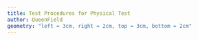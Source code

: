 ```yaml
---
title: Test Procedures for Physical Test
author: QueenField
geometry: "left = 3cm, right = 2cm, top = 3cm, bottom = 2cm"
---
```

